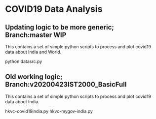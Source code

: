 # COVID19 Data Analysis

## Updating logic to be more generic; Branch:master WIP

This contains a set of simple python scripts to process and plot
covid19 data about India and World.

python datasrc.py

## Old working logic; Branch:v20200423IST2000_BasicFull

This contains a set of simple python scripts to process and plot
covid19 data about India.

hkvc-covid19india.py
hkvc-mygov-india.py

